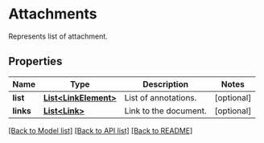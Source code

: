﻿
# Attachments
Represents list of attachment.

## Properties
Name | Type | Description | Notes
------------ | ------------- | ------------- | -------------
**list** | [**List&lt;LinkElement&gt;**](LinkElement.md) | List of annotations. | [optional]
**links** | [**List&lt;Link&gt;**](Link.md) | Link to the document. | [optional]


[[Back to Model list]](../../README.md#documentation-for-models) [[Back to API list]](../../README.md#documentation-for-api-endpoints) [[Back to README]](../../README.md)


